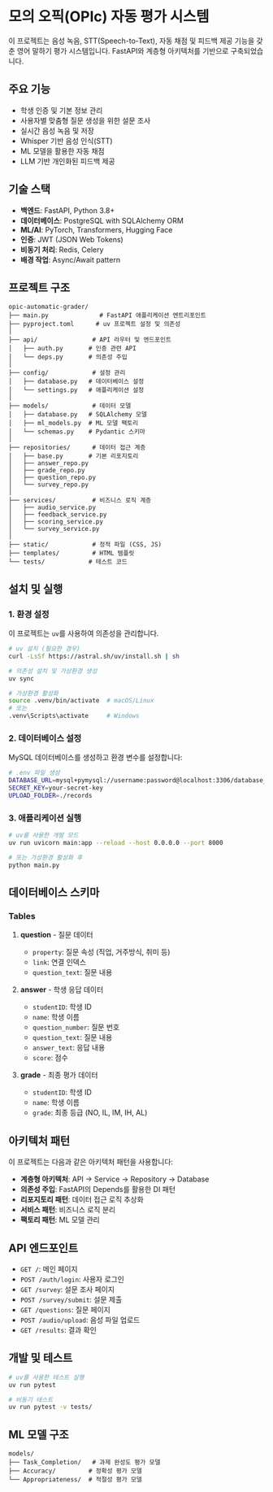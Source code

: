 # 모의 오픽(OPIc) 자동 평가 시스템

이 프로젝트는 음성 녹음, STT(Speech-to-Text), 자동 채점 및 피드백 제공 기능을 갖춘 영어 말하기 평가 시스템입니다. FastAPI와 계층형 아키텍처를 기반으로 구축되었습니다.

## 주요 기능

- 학생 인증 및 기본 정보 관리
- 사용자별 맞춤형 질문 생성을 위한 설문 조사
- 실시간 음성 녹음 및 저장
- Whisper 기반 음성 인식(STT)
- ML 모델을 활용한 자동 채점
- LLM 기반 개인화된 피드백 제공

## 기술 스택

- **백엔드**: FastAPI, Python 3.8+
- **데이터베이스**: PostgreSQL with SQLAlchemy ORM
- **ML/AI**: PyTorch, Transformers, Hugging Face
- **인증**: JWT (JSON Web Tokens)
- **비동기 처리**: Redis, Celery
- **배경 작업**: Async/Await pattern

## 프로젝트 구조

```
opic-automatic-grader/
├── main.py              # FastAPI 애플리케이션 엔트리포인트
├── pyproject.toml      # uv 프로젝트 설정 및 의존성
│
├── api/               # API 라우터 및 엔드포인트
│   ├── auth.py       # 인증 관련 API
│   └── deps.py       # 의존성 주입
│
├── config/            # 설정 관리
│   ├── database.py   # 데이터베이스 설정
│   └── settings.py   # 애플리케이션 설정
│
├── models/            # 데이터 모델
│   ├── database.py   # SQLAlchemy 모델
│   ├── ml_models.py  # ML 모델 팩토리
│   └── schemas.py    # Pydantic 스키마
│
├── repositories/      # 데이터 접근 계층
│   ├── base.py       # 기본 리포지토리
│   ├── answer_repo.py
│   ├── grade_repo.py
│   ├── question_repo.py
│   └── survey_repo.py
│
├── services/          # 비즈니스 로직 계층
│   ├── audio_service.py
│   ├── feedback_service.py
│   ├── scoring_service.py
│   └── survey_service.py
│
├── static/            # 정적 파일 (CSS, JS)
├── templates/         # HTML 템플릿
└── tests/            # 테스트 코드
```

## 설치 및 실행

### 1. 환경 설정

이 프로젝트는 `uv`를 사용하여 의존성을 관리합니다.

```bash
# uv 설치 (필요한 경우)
curl -LsSf https://astral.sh/uv/install.sh | sh

# 의존성 설치 및 가상환경 생성
uv sync

# 가상환경 활성화
source .venv/bin/activate  # macOS/Linux
# 또는
.venv\Scripts\activate     # Windows
```

### 2. 데이터베이스 설정

MySQL 데이터베이스를 생성하고 환경 변수를 설정합니다:

```bash
# .env 파일 생성
DATABASE_URL=mysql+pymysql://username:password@localhost:3306/database_name
SECRET_KEY=your-secret-key
UPLOAD_FOLDER=./records
```

### 3. 애플리케이션 실행

```bash
# uv를 사용한 개발 모드
uv run uvicorn main:app --reload --host 0.0.0.0 --port 8000

# 또는 가상환경 활성화 후
python main.py
```

## 데이터베이스 스키마

### Tables

1. **question** - 질문 데이터
   - `property`: 질문 속성 (직업, 거주방식, 취미 등)
   - `link`: 연결 인덱스
   - `question_text`: 질문 내용

2. **answer** - 학생 응답 데이터
   - `studentID`: 학생 ID
   - `name`: 학생 이름
   - `question_number`: 질문 번호
   - `question_text`: 질문 내용
   - `answer_text`: 응답 내용
   - `score`: 점수

3. **grade** - 최종 평가 데이터
   - `studentID`: 학생 ID
   - `name`: 학생 이름
   - `grade`: 최종 등급 (NO, IL, IM, IH, AL)

## 아키텍처 패턴

이 프로젝트는 다음과 같은 아키텍처 패턴을 사용합니다:

- **계층형 아키텍처**: API → Service → Repository → Database
- **의존성 주입**: FastAPI의 Depends를 활용한 DI 패턴
- **리포지토리 패턴**: 데이터 접근 로직 추상화
- **서비스 패턴**: 비즈니스 로직 분리
- **팩토리 패턴**: ML 모델 관리

## API 엔드포인트

- `GET /`: 메인 페이지
- `POST /auth/login`: 사용자 로그인
- `GET /survey`: 설문 조사 페이지
- `POST /survey/submit`: 설문 제출
- `GET /questions`: 질문 페이지
- `POST /audio/upload`: 음성 파일 업로드
- `GET /results`: 결과 확인

## 개발 및 테스트

```bash
# uv를 사용한 테스트 실행
uv run pytest

# 비동기 테스트
uv run pytest -v tests/
```

## ML 모델 구조

```
models/
├── Task_Completion/   # 과제 완성도 평가 모델
├── Accuracy/         # 정확성 평가 모델  
└── Appropriateness/  # 적절성 평가 모델
```